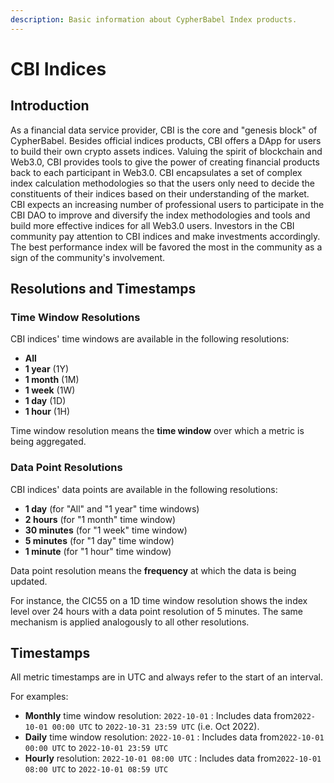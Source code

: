 ```yaml
---
description: Basic information about CypherBabel Index products.
---
```


# CBI Indices

## Introduction

As a financial data service provider, CBI is the core and "genesis block" of CypherBabel. Besides official indices products, CBI offers a DApp for users to build their own crypto assets indices. Valuing the spirit of blockchain and Web3.0, CBI provides tools to give the power of creating financial products back to each participant in Web3.0. CBI encapsulates a set of complex index calculation methodologies so that the users only need to decide the constituents of their indices based on their understanding of the market. CBI expects an increasing number of professional users to participate in the CBI DAO to improve and diversify the index methodologies and tools and build more effective indices for all Web3.0 users. Investors in the CBI community pay attention to CBI indices and make investments accordingly. The best performance index will be favored the most in the community as a sign of the community's involvement.

## Resolutions and Timestamps

### Time Window Resolutions

CBI indices' time windows are available in the following resolutions:

* **All**
* **1 year** (1Y)
* **1 month** (1M)
* **1 week** (1W)
* **1 day** (1D)
* **1 hour** (1H)

Time window resolution means the **time window** over which a metric is being aggregated.

### Data Point Resolutions

CBI indices' data points are available in the following resolutions:

* **1 day** (for "All" and "1 year" time windows)
* **2 hours** (for "1 month" time window)
* **30 minutes** (for "1 week" time window)
* **5 minutes** (for "1 day" time window)
* **1 minute** (for "1 hour" time window)

Data point resolution means the **frequency** at which the data is being updated.

For instance, the CIC55 on a 1D time window resolution shows the index level over 24 hours with a data point resolution of 5 minutes. The same mechanism is applied analogously to all other resolutions.

## Timestamps

All metric timestamps are in UTC and always refer to the start of an interval.

For examples:

* **Monthly** time window resolution: `2022-10-01` : Includes data from`2022-10-01 00:00 UTC` to `2022-10-31 23:59 UTC` (i.e. Oct 2022).
* **Daily** time window resolution: `2022-10-01` : Includes data from`2022-10-01 00:00 UTC` to `2022-10-01 23:59 UTC`
* **Hourly** resolution: `2022-10-01 08:00 UTC` : Includes data from`2022-10-01 08:00 UTC` to `2022-10-01 08:59 UTC`

